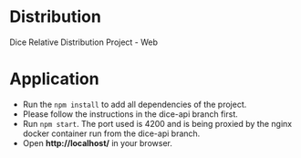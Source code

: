 # Distribution
Dice Relative Distribution Project - Web

# Application 
  - Run the `npm install` to add all dependencies of the project.
  - Please follow the instructions in the dice-api branch first. 
  - Run `npm start`. The port used is 4200 and is being proxied by the nginx docker container run from the dice-api branch.
  - Open **http://localhost/** in your browser. 
